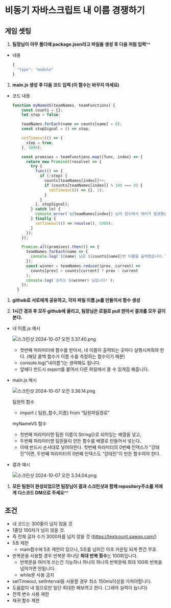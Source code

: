 # 비동기 자바스크립트 내 이름 경쟁하기

## 게임 셋팅

1. **팀장님이 아무 폴더에 package.json라고 파일을 생성 후 다음 처럼 입력^^**
- 내용

    ```jsx
    {
      "type": "module"
    }
    ```


1. **main.js 생성 후 다음 코드 입력 (이 함수는 바꾸지 마세요)**
- 코드 내용

    ```jsx
    function myNameVS(teamNames, teamFunctions) {
        const counts = {};
        let stop = false;

        teamNames.forEach(name => counts[name] = 0);
        const stopSignal = () => stop;

        setTimeout(() => {
          stop = true;
        }, 5000);

        const promises = teamFunctions.map((func, index) => {
          return new Promise((resolve) => {
            try {
              func(() => {
                if (!stop) {
                  counts[teamNames[index]]++;
                  if (counts[teamNames[index]] % 100 === 0) {
                    setTimeout(() => {}, 1);
                  }
                }
              }, stopSignal);
            } catch (e) {
              console.error(`${teamNames[index]} 님의 함수에서 에러가 발생했습니다:`, e);
            } finally {
              setTimeout(() => resolve(), 5000);
            }
          });
        });

        Promise.all(promises).then(() => {
          teamNames.forEach(name => {
            console.log(`${name} 님은 ${counts[name]}번 이름을 출력했습니다.`);
          });
          const winner = teamNames.reduce((prev, current) =>
            counts[prev] > counts[current] ? prev : current
          );
          console.log(`승자는 ${winner} 님입니다!`);
        });
      }
    ```


1. **github로 서로에게 공유하고, 각자 파일 이름.js를 만들어서 함수 생성**

1. **1시간 경과 후 모두 github에 올리고, 팀장님은 로컬로 pull 받아서 결과를 모두 같이 본다.**
- 내 이름.js 예시

    ![스크린샷 2024-10-07 오전 3.37.40.png](https://prod-files-secure.s3.us-west-2.amazonaws.com/b61e308d-6f89-4ccf-8a77-e99afdf603ed/8193fd44-0b13-433c-9545-f095708182f3/%E1%84%89%E1%85%B3%E1%84%8F%E1%85%B3%E1%84%85%E1%85%B5%E1%86%AB%E1%84%89%E1%85%A3%E1%86%BA_2024-10-07_%E1%84%8B%E1%85%A9%E1%84%8C%E1%85%A5%E1%86%AB_3.37.40.png)

    - 첫번째 파라미터에 함수를 받아서, 내 이름이 출력되는 곳마다 실행시켜줘야 한다. (해당 콜백 함수가 이름 수를 측정하는 함수이기 때문)
    - console.log(”내이름”)는 생략해도 됩니다.
    - 앞에다 반드시 export를 붙여서 다른 파일에서 쓸 수 있게끔 해줍니다.
- main.js 예시

    ![스크린샷 2024-10-07 오전 3.36.14.png](https://prod-files-secure.s3.us-west-2.amazonaws.com/b61e308d-6f89-4ccf-8a77-e99afdf603ed/2086a645-2623-408f-8081-90011a8a4dc2/%E1%84%89%E1%85%B3%E1%84%8F%E1%85%B3%E1%84%85%E1%85%B5%E1%86%AB%E1%84%89%E1%85%A3%E1%86%BA_2024-10-07_%E1%84%8B%E1%85%A9%E1%84%8C%E1%85%A5%E1%86%AB_3.36.14.png)

    팀원의 함수

    - import { 팀원_함수_이름}  from “팀원파일경로”

    myNameVS 함수

    - 첫번째 파라미터엔 팀원 이름이 String으로 되어있는 배열을 넣고,
    - 두번째 파라미터엔 팀원들이 만든 함수를 배열로 만들어서 넣는다.
    - 이때 반드시 순서대로 넣어야한다. 첫번쨰 파라미터의 0번쨰 인덱스가 “강태진”이면, 두번쨰 파라미터의 0번째 인덱스도 “강태진”이 만든 함수여야 한다.

- 결과 예시

    ![스크린샷 2024-10-07 오전 3.34.04.png](https://prod-files-secure.s3.us-west-2.amazonaws.com/b61e308d-6f89-4ccf-8a77-e99afdf603ed/8de19a1e-76fd-4899-aea8-8d7a2b3f6dda/%E1%84%89%E1%85%B3%E1%84%8F%E1%85%B3%E1%84%85%E1%85%B5%E1%86%AB%E1%84%89%E1%85%A3%E1%86%BA_2024-10-07_%E1%84%8B%E1%85%A9%E1%84%8C%E1%85%A5%E1%86%AB_3.34.04.png)


1. **모든 팀원이 완성되었으면 팀장님이 결과 스크린샷과 함께 repository주소를 저에게 디스코드 DM으로 주세요^^**

## **조건**

- 내 코드는 300줄이 넘지 않을 것
- 1줄당 100자가 넘지 않을 것.
- 즉 전체 글자 수가 3000자를 넘지 않을 것 (https://textcount.sawoo.com/)
- 5초 제한
    - main함수에 5초 제한이 있으나, 5초를 넘어간 이후 카운팅 되게 짠건 무효
- 반복문을 사용할 경우 반복문 하나당 **최대 반복 횟수**는 100회입니다.
    - 반복문을 여러개 쓰는건 가능하나 하나의 하나의 반복문에 최대 100회 반복을 넘어가면 안됩니다.
    - while문 사용 금지
- setTimeout, setInterval을 사용할 경우 최소 150ms이상을 가져야합니다.
- 도움없이 내 힘으로만 일단 최대한 해보려고 한다. (그래야 실력이 늡니다)
- 전역 변수 사용 제한
- 재귀 함수 제한
